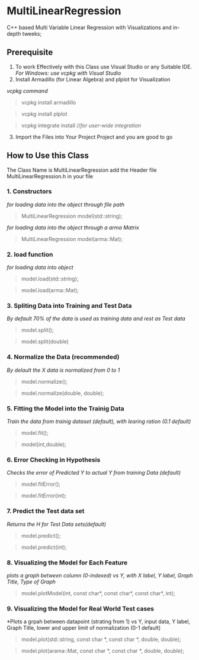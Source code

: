 # MultiLinearRegression
C++ based Multi Variable Linear Regression with Visualizations and in-depth tweeks;

## Prerequisite
1. To work Effectively with this Class use Visual Studio or any Suitable IDE.
*For Windows: use vcpkg with Visual Studio*
2. Install Armadillo (for Linear Algebra) and plplot for Visualization

*vcpkg command*

>vcpkg install armadillo

>vcpkg install plplot

>vcpkg integrate install  //*for user-wide integration*

3. Import the Files into Your Project Project and you are good to go

## How to Use this Class

The Class Name is MultiLinearRegression add the Header file MultiLinearRegression.h in your file

### 1. Constructors

*for loading data into the object through file path*

>MultiLinearRegression model(std::string);

*for loading data into the object through a arma Matrix*

>MultiLinearRegression model(arma::Mat<double>);
  
### 2. load function

*for loading data into object*
>model.load(std::string);

>model.load(arma::Mat<double>);
  
### 3. Spliting Data into Training and Test Data

*By default 70% of the data is used as training data and rest as Test data*
>model.split();

>model.split(double)

### 4. Normalize the Data (recommended)

*By delault the X data is normalized from 0 to 1*
>model.normalize();

>model.normalize(double, double);

### 5. Fitting the Model into the Trainig Data

*Train the data from trainig dataset (default), with learing ration (0.1 default)*
>model.fit();

>model(int,double);

### 6. Error Checking in Hypothesis

*Checks the error of Predicted Y to actual Y from training Data (default)*
>model.fitError();

>model.fitError(int);

### 7. Predict the Test data set

*Returns the H for Test Data sets(default)*
>model.predict();

>model.predict(int);

### 8. Visualizing the Model for Each Feature

*plots a graph between column (0-indexed) vs Y, with X label, Y label, Graph Title, Type of Graph*
>model.plotModel(int, const char\*, const char\*, const char\*, int);

### 9. Visualizing the Model for Real World Test cases

*Plots a grpah between datapoint (strating from 1) vs Y, input data, Y label, Graph Title, lower and upper limit of normalization (0-1 default)
>model.plot(std::string, const char \*, const char \*, double, double);

>model.plot(arama::Mat<double>, const char \*, const char \*, double, double);
